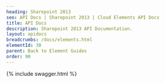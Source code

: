 ```yaml
---
heading: Sharepoint 2013
seo: API Docs | Sharepoint 2013 | Cloud Elements API Docs
title: API Docs
description: Sharepoint 2013 API Documentation.
layout: apidocs
breadcrumbs: /docs/elements.html
elementId: 30
parent: Back to Element Guides
order: 90
---
```


{% include swagger.html %}
